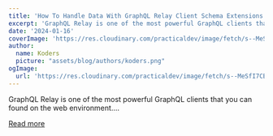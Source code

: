 ```yaml
---
title: 'How To Handle Data With GraphQL Relay Client Schema Extensions'
excerpt: 'GraphQL Relay is one of the most powerful GraphQL clients that you can found on the web environment....'
date: '2024-01-16'
coverImage: 'https://res.cloudinary.com/practicaldev/image/fetch/s--MeSfI7CB--/c_imagga_scale,f_auto,fl_progressive,h_420,q_auto,w_1000/https://dev-to-uploads.s3.amazonaws.com/uploads/articles/s1p6actyu90o2efpi8w1.png'
author:
  name: Koders
  picture: "assets/blog/authors/koders.png"
ogImage:
  url: 'https://res.cloudinary.com/practicaldev/image/fetch/s--MeSfI7CB--/c_imagga_scale,f_auto,fl_progressive,h_420,q_auto,w_1000/https://dev-to-uploads.s3.amazonaws.com/uploads/articles/s1p6actyu90o2efpi8w1.png'
---
```


GraphQL Relay is one of the most powerful GraphQL clients that you can found on the web environment....

[Read more](https://dev.to/woovi/how-to-handle-data-with-graphql-relay-client-schema-extensions-4o3)
